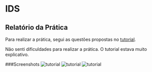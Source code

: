# IDS
## Relatório da Prática

Para realizar a prática, segui as questões propostas no [tutorial](https://github.com/esdrasemanuel/seguranca/tree/master/Pratica_IDS).

Não senti dificuldades para realizar a prática. O tutorial estava muito explicativo.

###Screenshots
![tutorial](https://github.com/esdrasemanuel/seguranca/tree/master/Pratica_IDS)
![tutorial](https://github.com/esdrasemanuel/seguranca/tree/master/Pratica_IDS)
![tutorial](https://github.com/esdrasemanuel/seguranca/tree/master/Pratica_IDS)